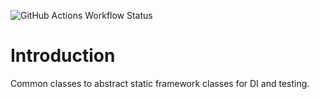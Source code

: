 ![GitHub Actions Workflow Status](https://img.shields.io/github/actions/workflow/status/bgriggs/unit-test-helpers/build.yml)

# Introduction 
Common classes to abstract static framework classes for DI and testing.